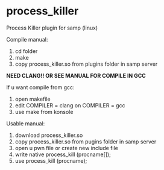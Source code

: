 process_killer
==============

Process Killer plugin for samp (linux)

Compile manual:

1) cd folder <br>
2) make <br>
3) copy process_killer.so from plugins folder in samp server <br>

<b> NEED CLANG!! OR SEE MANUAL FOR COMPILE IN GCC </b>

If u want compile from gcc: <br>
1) open makefile <br>
2) edit COMPILER = clang on COMPILER = gcc <br>
3) use make from konsole <br>

Usable manual:<br>
1) download process_killer.so<br>
2) copy process_killer.so from pugins folder in samp server<br>
3) open u pwn file or create new include file<br>
4) write native process_kill (procname[]);<br>
5) use process_kill (procname);
